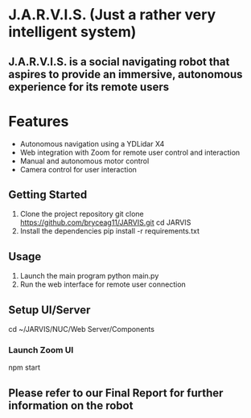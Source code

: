 # J.A.R.V.I.S. (Just a rather very intelligent system)

## J.A.R.V.I.S. is a social navigating robot that aspires to provide an immersive, autonomous experience for its remote users

# Features
* Autonomous navigation using a YDLidar X4
* Web integration with Zoom for remote user control and interaction
* Manual and autonomous motor control
* Camera control for user interaction

## Getting Started
1. Clone the project repository
git clone https://github.com/bryceag11/JARVIS.git
cd JARVIS
2. Install the dependencies
pip install -r requirements.txt

## Usage
1. Launch the main program
python main.py
2. Run the web interface for remote user connection


## Setup UI/Server

cd ~/JARVIS/NUC/Web Server/Components

### Launch Zoom UI
npm start


## Please refer to our Final Report for further information on the robot
